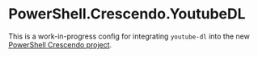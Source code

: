 # PowerShell.Crescendo.YoutubeDL

This is a work-in-progress config for integrating `youtube-dl` into the new [PowerShell Crescendo project](https://github.com/PowerShell/Crescendo).